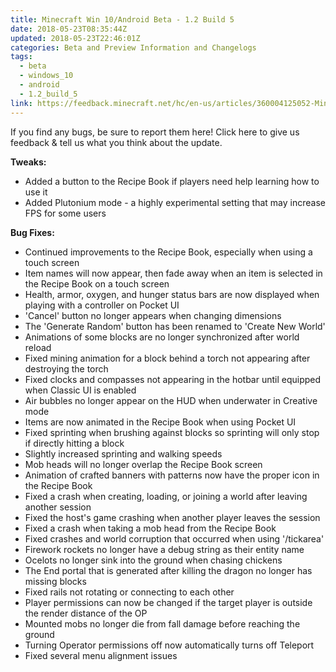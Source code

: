 ```yaml
---
title: Minecraft Win 10/Android Beta - 1.2 Build 5
date: 2018-05-23T08:35:44Z
updated: 2018-05-23T22:46:01Z
categories: Beta and Preview Information and Changelogs
tags:
  - beta
  - windows_10
  - android
  - 1.2_build_5
link: https://feedback.minecraft.net/hc/en-us/articles/360004125052-Minecraft-Win-10-Android-Beta-1-2-Build-5
---
```


If you find any bugs, be sure to report them here! Click here to give us feedback & tell us what you think about the update.  
  

**Tweaks:**

- Added a button to the Recipe Book if players need help learning how to use it
- Added Plutonium mode - a highly experimental setting that may increase FPS for some users

  
**Bug Fixes:**

- Continued improvements to the Recipe Book, especially when using a touch screen
- Item names will now appear, then fade away when an item is selected in the Recipe Book on a touch screen
- Health, armor, oxygen, and hunger status bars are now displayed when playing with a controller on Pocket UI
- 'Cancel' button no longer appears when changing dimensions
- The 'Generate Random' button has been renamed to 'Create New World'
- Animations of some blocks are no longer synchronized after world reload
- Fixed mining animation for a block behind a torch not appearing after destroying the torch
- Fixed clocks and compasses not appearing in the hotbar until equipped when Classic UI is enabled
- Air bubbles no longer appear on the HUD when underwater in Creative mode
- Items are now animated in the Recipe Book when using Pocket UI
- Fixed sprinting when brushing against blocks so sprinting will only stop if directly hitting a block
- Slightly increased sprinting and walking speeds
- Mob heads will no longer overlap the Recipe Book screen
- Animation of crafted banners with patterns now have the proper icon in the Recipe Book
- Fixed a crash when creating, loading, or joining a world after leaving another session
- Fixed the host's game crashing when another player leaves the session
- Fixed a crash when taking a mob head from the Recipe Book
- Fixed crashes and world corruption that occurred when using '/tickarea'
- Firework rockets no longer have a debug string as their entity name
- Ocelots no longer sink into the ground when chasing chickens
- The End portal that is generated after killing the dragon no longer has missing blocks
- Fixed rails not rotating or connecting to each other
- Player permissions can now be changed if the target player is outside the render distance of the OP
- Mounted mobs no longer die from fall damage before reaching the ground
- Turning Operator permissions off now automatically turns off Teleport
- Fixed several menu alignment issues
